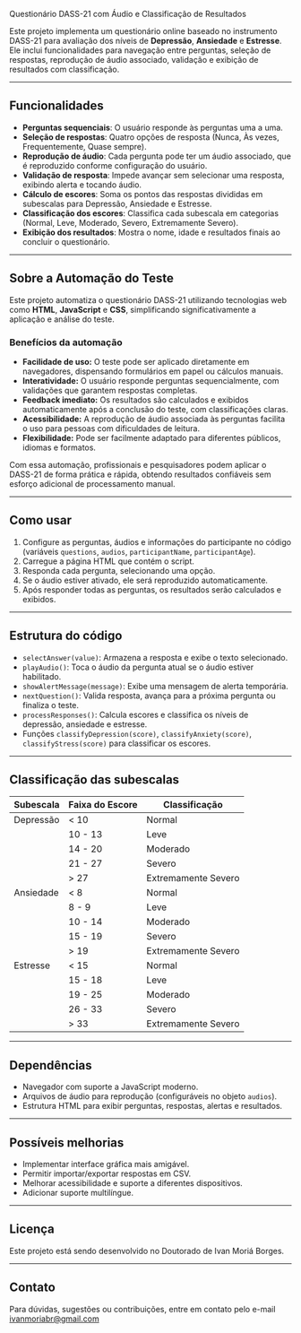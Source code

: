 Questionário DASS-21 com Áudio e Classificação de Resultados

Este projeto implementa um questionário online baseado no instrumento DASS-21 para avaliação dos níveis de **Depressão**, **Ansiedade** e **Estresse**. Ele inclui funcionalidades para navegação entre perguntas, seleção de respostas, reprodução de áudio associado, validação e exibição de resultados com classificação.

---

## Funcionalidades

- **Perguntas sequenciais**: O usuário responde às perguntas uma a uma.
- **Seleção de respostas**: Quatro opções de resposta (Nunca, Às vezes, Frequentemente, Quase sempre).
- **Reprodução de áudio**: Cada pergunta pode ter um áudio associado, que é reproduzido conforme configuração do usuário.
- **Validação de resposta**: Impede avançar sem selecionar uma resposta, exibindo alerta e tocando áudio.
- **Cálculo de escores**: Soma os pontos das respostas divididas em subescalas para Depressão, Ansiedade e Estresse.
- **Classificação dos escores**: Classifica cada subescala em categorias (Normal, Leve, Moderado, Severo, Extremamente Severo).
- **Exibição dos resultados**: Mostra o nome, idade e resultados finais ao concluir o questionário.

---

## Sobre a Automação do Teste

Este projeto automatiza o questionário DASS-21 utilizando tecnologias web como **HTML**, **JavaScript** e **CSS**, simplificando significativamente a aplicação e análise do teste.

### Benefícios da automação

- **Facilidade de uso:** O teste pode ser aplicado diretamente em navegadores, dispensando formulários em papel ou cálculos manuais.
- **Interatividade:** O usuário responde perguntas sequencialmente, com validações que garantem respostas completas.
- **Feedback imediato:** Os resultados são calculados e exibidos automaticamente após a conclusão do teste, com classificações claras.
- **Acessibilidade:** A reprodução de áudio associada às perguntas facilita o uso para pessoas com dificuldades de leitura.
- **Flexibilidade:** Pode ser facilmente adaptado para diferentes públicos, idiomas e formatos.

Com essa automação, profissionais e pesquisadores podem aplicar o DASS-21 de forma prática e rápida, obtendo resultados confiáveis sem esforço adicional de processamento manual.

---

## Como usar

1. Configure as perguntas, áudios e informações do participante no código (variáveis `questions`, `audios`, `participantName`, `participantAge`).
2. Carregue a página HTML que contém o script.
3. Responda cada pergunta, selecionando uma opção.
4. Se o áudio estiver ativado, ele será reproduzido automaticamente.
5. Após responder todas as perguntas, os resultados serão calculados e exibidos.

---

## Estrutura do código

- `selectAnswer(value)`: Armazena a resposta e exibe o texto selecionado.
- `playAudio()`: Toca o áudio da pergunta atual se o áudio estiver habilitado.
- `showAlertMessage(message)`: Exibe uma mensagem de alerta temporária.
- `nextQuestion()`: Valida resposta, avança para a próxima pergunta ou finaliza o teste.
- `processResponses()`: Calcula escores e classifica os níveis de depressão, ansiedade e estresse.
- Funções `classifyDepression(score)`, `classifyAnxiety(score)`, `classifyStress(score)` para classificar os escores.

---

## Classificação das subescalas

| Subescala | Faixa do Escore          | Classificação           |
|-----------|--------------------------|------------------------|
| Depressão | < 10                     | Normal                 |
|           | 10 - 13                  | Leve                   |
|           | 14 - 20                  | Moderado               |
|           | 21 - 27                  | Severo                 |
|           | > 27                     | Extremamente Severo    |
| Ansiedade | < 8                      | Normal                 |
|           | 8 - 9                    | Leve                   |
|           | 10 - 14                  | Moderado               |
|           | 15 - 19                  | Severo                 |
|           | > 19                     | Extremamente Severo    |
| Estresse  | < 15                     | Normal                 |
|           | 15 - 18                  | Leve                   |
|           | 19 - 25                  | Moderado               |
|           | 26 - 33                  | Severo                 |
|           | > 33                     | Extremamente Severo    |

---

## Dependências

- Navegador com suporte a JavaScript moderno.
- Arquivos de áudio para reprodução (configuráveis no objeto `audios`).
- Estrutura HTML para exibir perguntas, respostas, alertas e resultados.

---

## Possíveis melhorias

- Implementar interface gráfica mais amigável.
- Permitir importar/exportar respostas em CSV.
- Melhorar acessibilidade e suporte a diferentes dispositivos.
- Adicionar suporte multilíngue.

---

## Licença

Este projeto está sendo desenvolvido no Doutorado de Ivan Moriá Borges.

---

## Contato

Para dúvidas, sugestões ou contribuições, entre em contato pelo e-mail ivanmoriabr@gmail.com
